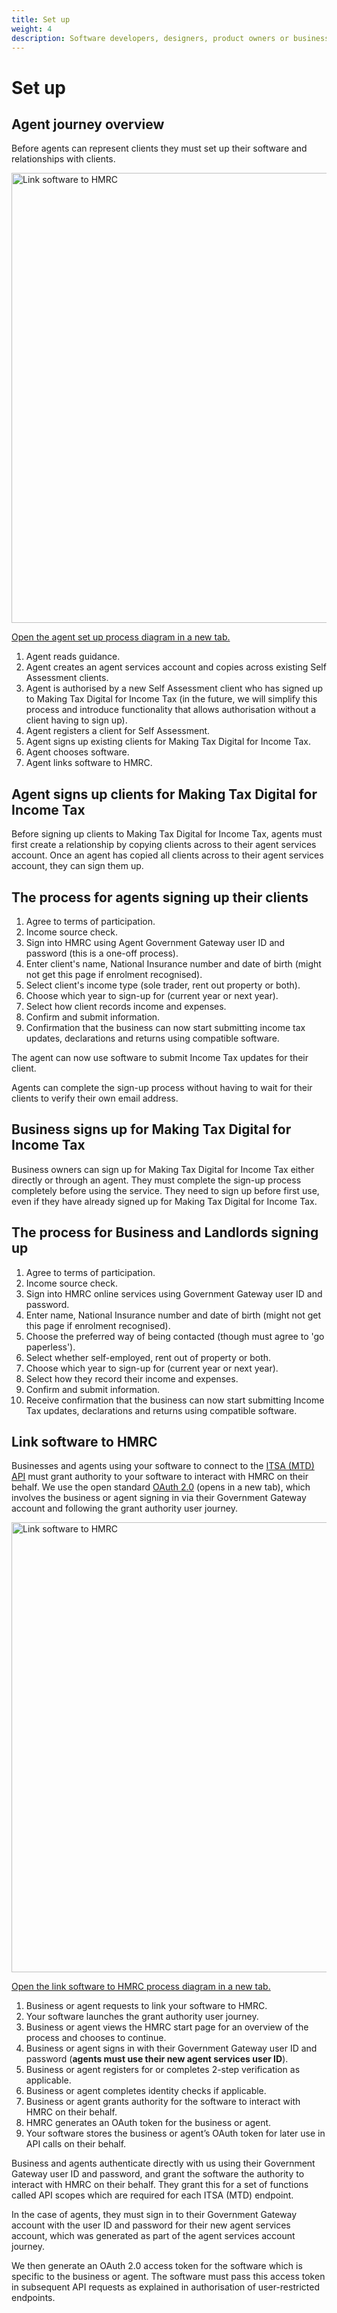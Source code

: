 ```yaml
---
title: Set up
weight: 4
description: Software developers, designers, product owners or business analysts. Integrate your software with the Income Tax API for Making Tax Digital.
---
```


# Set up

## Agent journey overview

Before agents can represent clients they must set up their software and relationships with clients.

<a href="figures/agent-journey-overview.svg" target="blank"><img src="figures/agent-journey-overview.svg" alt="Link software to HMRC" style="width:720px;" /></a>

[Open the agent set up process diagram in a new tab.](https://developer.service.hmrc.gov.uk/guides/vat-mtd-end-to-end-service-guide/documentation/figures/agent-journey-overview.svg)

1. Agent reads guidance.
2. Agent creates an agent services account and copies across existing Self Assessment clients.
3. Agent is authorised by a new Self Assessment client who has signed up to Making Tax Digital for Income Tax (in the future, we will simplify this process and introduce functionality that allows authorisation without a client having to sign up).
4. Agent registers a client for Self Assessment.
5. Agent signs up existing clients for Making Tax Digital for Income Tax.
6. Agent chooses software.
7. Agent links software to HMRC.

## Agent signs up clients for Making Tax Digital for Income Tax

Before signing up clients to Making Tax Digital for Income Tax, agents must first create a relationship by copying clients across to their agent services account.
Once an agent has copied all clients across to their agent services account, they can sign them up.

## The process for agents signing up their clients

1. Agree to terms of participation.
2. Income source check.
3. Sign into HMRC using Agent Government Gateway user ID and password (this is a one-off process).
4. Enter client's name, National Insurance number and date of birth (might not get this page if enrolment recognised).
5. Select client's income type (sole trader, rent out property or both).
6. Choose which year to sign-up for (current year or next year).
7. Select how client records income and expenses.
8. Confirm and submit information.
9. Confirmation that the business can now start submitting income tax updates, declarations and returns using compatible software.

The agent can now use software to submit Income Tax updates for their client.

Agents can complete the sign-up process without having to wait for their clients to verify their own email address.

## Business signs up for Making Tax Digital for Income Tax

Business owners can sign up for Making Tax Digital for Income Tax either directly or through an agent. They must complete the sign-up process completely before using the service. They need to sign up before first use, even if they have already signed up for Making Tax Digital for Income Tax.


## The process for Business and Landlords signing up

1. Agree to terms of participation.
2. Income source check.
3. Sign into HMRC online services using Government Gateway user ID and password.
4. Enter name, National Insurance number and date of birth (might not get this page if enrolment recognised).
5. Choose the preferred way of being contacted (though must agree to 'go paperless').
6. Select whether self-employed, rent out of property or both.
7. Choose which year to sign-up for (current year or next year).
8. Select how they record their income and expenses.
9. Confirm and submit information.
10. Receive confirmation that the business can now start submitting Income Tax updates, declarations and returns using compatible software.

## Link software to HMRC

Businesses and agents using your software to connect to the [ITSA (MTD) API](https://developer.service.hmrc.gov.uk/api-documentation/docs/api/service/self-assessment-api/2.0) must grant authority to your software to interact with HMRC on their behalf. We use the open standard [OAuth 2.0](https://oauth.net/2/) (opens in a new tab), which involves the business or agent signing in via their Government Gateway account and following the grant authority user journey.
 
<a href="figures/link-software-to-hmrc.svg" target="blank"><img src="figures/link-software-to-hmrc.svg" alt="Link software to HMRC" style="width:720px;" /></a>

[Open the link software to HMRC process diagram in a new tab.](https://developer.service.hmrc.gov.uk/guides/vat-mtd-end-to-end-service-guide/documentation/figures/link-software-to-hmrc.svg)

1.	Business or agent requests to link your software to HMRC.
2.	Your software launches the grant authority user journey.
3.	Business or agent views the HMRC start page for an overview of the process and chooses to continue.
4.	Business or agent signs in with their Government Gateway user ID and password (**agents must use their new agent services user ID**).
5.	Business or agent registers for or completes 2-step verification as applicable.
6.	Business or agent completes identity checks if applicable.
7.	Business or agent grants authority for the software to interact with HMRC on their behalf.
8.	HMRC generates an OAuth token for the business or agent.
9.	Your software stores the business or agent’s OAuth token for later use in API calls on their behalf.

Business and agents authenticate directly with us using their Government Gateway user ID and password, and grant the software the authority to interact with HMRC on their behalf. They grant this for a set of functions called API scopes which are required for each ITSA (MTD) endpoint.

In the case of agents, they must sign in to their Government Gateway account with the user ID and password for their new agent services account, which was generated as part of the agent services account journey.

We then generate an OAuth 2.0 access token for the software which is specific to the business or agent. The software must pass this access token in subsequent API requests as explained in authorisation of user-restricted endpoints.
